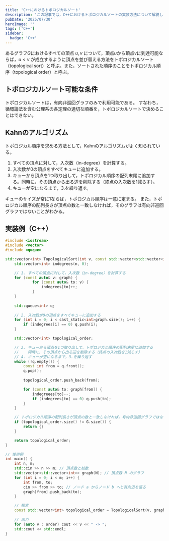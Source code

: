 ```yaml
---
title: 'C++におけるトポロジカルソート'
description: 'この記事では，C++におけるトポロジカルソートの実装方法について解説します。具体的には，Kahnのアルゴリズムを用いたトポロジカルソートの手法を紹介し，その実装例を示します。'
pubDate: '2025/07/30'
heroImage: ''
tags: ['C++']
sidebar:
  badge: 'C++'
---
```


あるグラフ$G$におけるすべての頂点 $u, v$ について，頂点$u$から頂点$v$に到達可能ならば，$u < v$ が成立するように頂点を並び替える方法をトポロジカルソート（topological sort）と呼ぶ。また，ソートされた順序のことをトポロジカル順序（topological order）と呼ぶ。

## トポロジカルソート可能な条件
トポロジカルソートは，有向非巡回グラフのみで利用可能である。
すなわち，循環論法を含む公理系の各定理の適切な順番を，トポロジカルソートで決めることはできない。

## Kahnのアルゴリズム
トポロジカル順序を求める方法として，Kahnのアルゴリズムがよく知られている。
1. すべての頂点に対して，入次数（in-degree）を計算する。
1. 入次数が0の頂点をすべてキューに追加する。
1. キューから頂点を1つ取り出して，トポロジカル順序の配列末尾に追加する。同時に，その頂点から出る辺を削除する（終点の入次数を1減らす）。
1. キューが空になるまで，3.を繰り返す。

キューのサイズが常に1ならば，トポロジカル順序は一意に定まる。
また，トポロジカル順序の配列長さが頂点の数と一致しなければ，そのグラフは有向非巡回グラフではないことがわかる。

## 実装例（C++）
```cpp
#include <iostream>
#include <vector>
#include <quque>

std::vector<int> TopologicalSort(int v, const std::vector<std::vector<int>> &graph) {
	std::vector<int> indegrees(n, 0);

	// 1. すべての頂点に対して，入次数（in-degree）を計算する
	for (const auto& v: graph) {
			for (const auto& to: v) {
				indegrees[to]++;
			}
	}
	
	std::queue<int> q;
	
	// 2. 入次数が0の頂点をすべてキューに追加する
	for (int i = 0; i < cast_static<int>graph.size(); i++) {
		if (indegrees[i] == 0) q.push(i);
	}

	std::vector<int> topological_order;

	// 3. キューから頂点を1つ取り出して，トポロジカル順序の配列末尾に追加する
	//    同時に，その頂点から出る辺を削除する（終点の入次数を1減らす）
	// 4. キューが空になるまで，3.を繰り返す
	while (!q.empty()) {
		const int from = q.front();
		q.pop();
		
		topological_order.push_back(from);

		for (const auto& to: graph[from]) {
			indegreees[to]--;
			if (indegrees[to] == 0) q.push(to);
		}
	}

	// トポロジカル順序の配列長さが頂点の数と一致しなければ，有向非巡回グラフではない
	if (topological_order.size() != G.size()) {
		return {}
	}

	return topological_order;
}

// 使用例
int main() {
    int n, m;
    std::cin >> n >> m; // 頂点数と枝数
    std::vector<std::vector<int>> graph(N); // 頂点数 N のグラフ
    for (int i = 0; i < m; i++) {
        int from, to;
        cin >> from >> to; // ノード a からノード b へと有向辺を張る
        graph[from].push_back(to);
    }

    // 探索
    const std::vector<int> topological_order = TopologicalSort(v, graph);
    
    // 出力
    for (auto v : order) cout << v << " -> ";
    std::cout << std::endl;
}

```